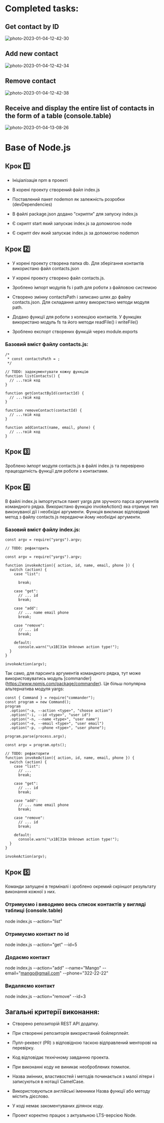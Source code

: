 # Completed tasks:

## Get contact by ID
<img src="https://i.ibb.co/1LmnPPJ/photo-2023-01-04-12-42-30.jpg" alt="photo-2023-01-04-12-42-30" border="0">

## Add new contact 
<img src="https://i.ibb.co/ZLfv3PY/photo-2023-01-04-12-42-34.jpg" alt="photo-2023-01-04-12-42-34" border="0">

## Remove contact
<img src="https://i.ibb.co/hg5fLyk/photo-2023-01-04-12-42-38.jpg" alt="photo-2023-01-04-12-42-38" border="0">

## Receive and display the entire list of contacts in the form of a table (console.table)
<img src="https://i.ibb.co/5kzZLsz/photo-2023-01-04-13-08-26.jpg" alt="photo-2023-01-04-13-08-26" border="0">

# Base of Node.js

## Крок 1️⃣

- Ініціалізація npm в проекті

- В корені проекту створений файл index.js

- Поставлений пакет nodemon як залежність розробки (devDependencies)

- В файлі package.json додано "скрипти" для запуску index.js

- Є скрипт start який запускає index.js за допомогою node

- Є скрипт dev який запускає index.js за допомогою nodemon

## Крок 2️⃣

- У корені проекту створена папка db. Для зберігання контактів використано файл contacts.json

- У корені проекту створено файл contacts.js.

- Зроблено імпорт модулів fs і path для роботи з файловою системою

- Створено змінну contactsPath і записано шлях до файлу contacts.json. Для складання шляху використано методи модуля path.

- Додано функції для роботи з колекцією контактів. У функціях використано модуль fs та його методи readFile() і writeFile()

- Зроблено експорт створених функцій через module.exports


### Базовий вміст файлу contacts.js:

```
/*
 * const contactsPath = ;
 */

// TODO: задокументувати кожну функцію
function listContacts() {
  // ...твій код
}

function getContactById(contactId) {
  // ...твій код
}

function removeContact(contactId) {
  // ...твій код
}

function addContact(name, email, phone) {
  // ...твій код
}
```

## Крок 3️⃣

Зроблено імпорт модуля contacts.js в файлі index.js та перевірено працездатність функції для роботи з контактами.

## Крок 4️⃣

В файлі index.js імпортується пакет yargs для зручного парса аргументів командного рядка. Використано функцію invokeAction() яка отримує тип виконуваної дії і необхідні аргументи. Функція викликає відповідний метод з файлу contacts.js передаючи йому необхідні аргументи.


### Базовий вміст файлу index.js:

```
const argv = require("yargs").argv;

// TODO: рефакторить

const argv = require("yargs").argv;

function invokeAction({ action, id, name, email, phone }) {
  switch (action) {
    case "list":
  
      break;

    case "get":
      // ... id
      break;

    case "add":
      // ... name email phone
      break;

    case "remove":
      // ... id
      break;

    default:
      console.warn("\x1B[31m Unknown action type!");
  }
}

invokeAction(argv);
```

Так само, для парсинга аргументів командного рядка, тут може використовуватись модуль [commander] (https://www.npmjs.com/package/commander). Це більш популярна альтернатива модуля yargs: 

```
const { Command } = require("commander");
const program = new Command();
program
  .option("-a, --action <type>", "choose action")
  .option("-i, --id <type>", "user id")
  .option("-n, --name <type>", "user name")
  .option("-e, --email <type>", "user email")
  .option("-p, --phone <type>", "user phone");

program.parse(process.argv);

const argv = program.opts();

// TODO: рефакторити
function invokeAction({ action, id, name, email, phone }) {
  switch (action) {
    case "list":
      // ...
      break;

    case "get":
      // ... id
      break;

    case "add":
      // ... name email phone
      break;

    case "remove":
      // ... id
      break;

    default:
      console.warn("\x1B[31m Unknown action type!");
  }
}

invokeAction(argv);
```

## Крок 5️⃣

Команди запущені в терміналі і зроблено окремий скріншот результату виконання кожної з них.

### Отримуємо і виводимо весь список контактів у вигляді таблиці (console.table)
node index.js --action="list"

### Отримуємо контакт по id
node index.js --action="get" --id=5

### Додаємо контакт
node index.js --action="add" --name="Mango" --email="mango@gmail.com" --phone="322-22-22"

### Видаляємо контакт
node index.js --action="remove" --id=3

## Загальні критерії виконання:

- Створено репозиторій REST API додатку. 

- При створенні репозиторія використаний бойлерплейт. 

- Пулл-реквест (PR) з відповідною таскою відправлений менторові на перевірку. 

- Код відповідає технічному завданню проекта.

- При виконанні коду не виникає необроблених помилок.

- Назва змінних, властивостей і методів починається з малої літери і записуються в нотації CamelCase. 

- Використовуються англійські іменники Назва функції або методу містить дієслово.

- У коді немає закоментуваних ділянок коду.

- Проект коректно працює з актуальною LTS-версією Node.
